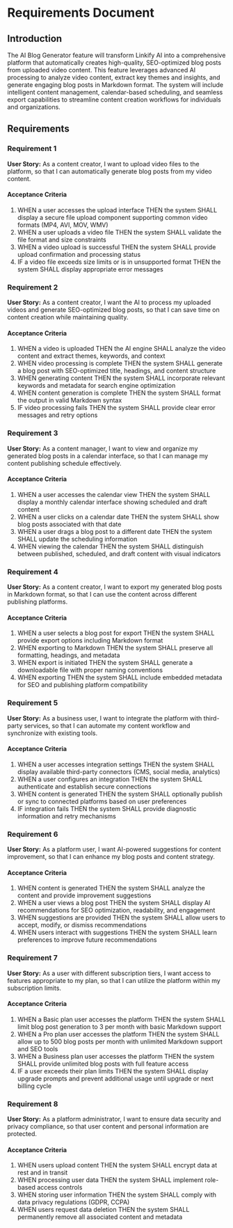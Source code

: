 # Requirements Document

## Introduction

The AI Blog Generator feature will transform Linkify AI into a comprehensive platform that automatically creates high-quality, SEO-optimized blog posts from uploaded video content. This feature leverages advanced AI processing to analyze video content, extract key themes and insights, and generate engaging blog posts in Markdown format. The system will include intelligent content management, calendar-based scheduling, and seamless export capabilities to streamline content creation workflows for individuals and organizations.

## Requirements

### Requirement 1

**User Story:** As a content creator, I want to upload video files to the platform, so that I can automatically generate blog posts from my video content.

#### Acceptance Criteria

1. WHEN a user accesses the upload interface THEN the system SHALL display a secure file upload component supporting common video formats (MP4, AVI, MOV, WMV)
2. WHEN a user uploads a video file THEN the system SHALL validate the file format and size constraints
3. WHEN a video upload is successful THEN the system SHALL provide upload confirmation and processing status
4. IF a video file exceeds size limits or is in unsupported format THEN the system SHALL display appropriate error messages

### Requirement 2

**User Story:** As a content creator, I want the AI to process my uploaded videos and generate SEO-optimized blog posts, so that I can save time on content creation while maintaining quality.

#### Acceptance Criteria

1. WHEN a video is uploaded THEN the AI engine SHALL analyze the video content and extract themes, keywords, and context
2. WHEN video processing is complete THEN the system SHALL generate a blog post with SEO-optimized title, headings, and content structure
3. WHEN generating content THEN the system SHALL incorporate relevant keywords and metadata for search engine optimization
4. WHEN content generation is complete THEN the system SHALL format the output in valid Markdown syntax
5. IF video processing fails THEN the system SHALL provide clear error messages and retry options

### Requirement 3

**User Story:** As a content manager, I want to view and organize my generated blog posts in a calendar interface, so that I can manage my content publishing schedule effectively.

#### Acceptance Criteria

1. WHEN a user accesses the calendar view THEN the system SHALL display a monthly calendar interface showing scheduled and draft content
2. WHEN a user clicks on a calendar date THEN the system SHALL show blog posts associated with that date
3. WHEN a user drags a blog post to a different date THEN the system SHALL update the scheduling information
4. WHEN viewing the calendar THEN the system SHALL distinguish between published, scheduled, and draft content with visual indicators

### Requirement 4

**User Story:** As a content creator, I want to export my generated blog posts in Markdown format, so that I can use the content across different publishing platforms.

#### Acceptance Criteria

1. WHEN a user selects a blog post for export THEN the system SHALL provide export options including Markdown format
2. WHEN exporting to Markdown THEN the system SHALL preserve all formatting, headings, and metadata
3. WHEN export is initiated THEN the system SHALL generate a downloadable file with proper naming conventions
4. WHEN exporting THEN the system SHALL include embedded metadata for SEO and publishing platform compatibility

### Requirement 5

**User Story:** As a business user, I want to integrate the platform with third-party services, so that I can automate my content workflow and synchronize with existing tools.

#### Acceptance Criteria

1. WHEN a user accesses integration settings THEN the system SHALL display available third-party connectors (CMS, social media, analytics)
2. WHEN a user configures an integration THEN the system SHALL authenticate and establish secure connections
3. WHEN content is generated THEN the system SHALL optionally publish or sync to connected platforms based on user preferences
4. IF integration fails THEN the system SHALL provide diagnostic information and retry mechanisms

### Requirement 6

**User Story:** As a platform user, I want AI-powered suggestions for content improvement, so that I can enhance my blog posts and content strategy.

#### Acceptance Criteria

1. WHEN content is generated THEN the system SHALL analyze the content and provide improvement suggestions
2. WHEN a user views a blog post THEN the system SHALL display AI recommendations for SEO optimization, readability, and engagement
3. WHEN suggestions are provided THEN the system SHALL allow users to accept, modify, or dismiss recommendations
4. WHEN users interact with suggestions THEN the system SHALL learn preferences to improve future recommendations

### Requirement 7

**User Story:** As a user with different subscription tiers, I want access to features appropriate to my plan, so that I can utilize the platform within my subscription limits.

#### Acceptance Criteria

1. WHEN a Basic plan user accesses the platform THEN the system SHALL limit blog post generation to 3 per month with basic Markdown support
2. WHEN a Pro plan user accesses the platform THEN the system SHALL allow up to 500 blog posts per month with unlimited Markdown support and SEO tools
3. WHEN a Business plan user accesses the platform THEN the system SHALL provide unlimited blog posts with full feature access
4. IF a user exceeds their plan limits THEN the system SHALL display upgrade prompts and prevent additional usage until upgrade or next billing cycle

### Requirement 8

**User Story:** As a platform administrator, I want to ensure data security and privacy compliance, so that user content and personal information are protected.

#### Acceptance Criteria

1. WHEN users upload content THEN the system SHALL encrypt data at rest and in transit
2. WHEN processing user data THEN the system SHALL implement role-based access controls
3. WHEN storing user information THEN the system SHALL comply with data privacy regulations (GDPR, CCPA)
4. WHEN users request data deletion THEN the system SHALL permanently remove all associated content and metadata